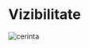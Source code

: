 # Vizibilitate
![cerinta](https://user-images.githubusercontent.com/37237590/50480701-3d795280-09e6-11e9-9e13-e609b6ac4b69.JPG)
